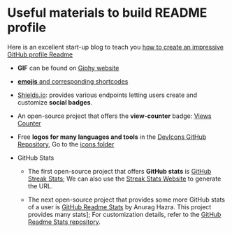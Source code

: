 # Useful materials to build README profile
<!--
**Jujie-YANG/Jujie-YANG** is a ✨ _special_ ✨ repository because its `README.md` (this file) appears on your GitHub profile.

Here are some ideas to get you started:

- 🔭 I’m currently working on ...
- 🌱 I’m currently learning ...
- 👯 I’m looking to collaborate on ...
- 🤔 I’m looking for help with ...
- 💬 Ask me about ...
- 📫 How to reach me: ...
- 😄 Pronouns: ...
- ⚡ Fun fact: ...
-->

Here is an excellent start-up blog to teach you [how to create an impressive GitHub profile Readme](https://www.sitepoint.com/github-profile-readme/)

- **GIF** can be found on [Giphy website](https://giphy.com/)
- [**emojis** and corresponding shortcodes](https://github.com/ikatyang/emoji-cheat-sheet/blob/master/README.md)
- [Shields.io](https://img.shields.io/): provides various endpoints letting users create and customize **social badges**.
- An open-source project that offers the **view-counter** badge: [Views Counter](https://github.com/antonkomarev/github-profile-views-counter)
- Free **logos for many languages and tools** in the [DevIcons GitHub Repository](https://github.com/devicons/devicon/), Go to the [icons folder](https://github.com/devicons/devicon/tree/master/icons)
    
- GitHub Stats
    - The first open-source project that offers **GitHub stats** is [GitHub Streak Stats](https://github.com/DenverCoder1/github-readme-streak-stats); We can also use the [Streak Stats Website](http://github-readme-streak-stats.herokuapp.com/demo/) to generate the URL.

    - The next open-source project that provides some more GitHub stats of a user is [GitHub Readme Stats](https://github.com/anuraghazra/github-readme-stats) by Anurag Hazra. This project provides many stats]; For customization details, refer to the [GitHub Readme Stats repository](https://github.com/anuraghazra/github-readme-stats).

